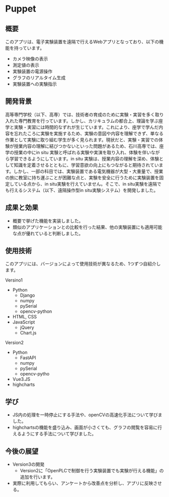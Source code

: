# Puppet
## 概要
このアプリは、電子実験装置を遠隔で行えるWebアプリとなっており、以下の機能を持っています。
- カメラ映像の表示
- 測定値の表示
- 実験装置の電源操作
- グラフのリアルタイム生成
- 実験装置への実験指示

## 開発背景
高等専門学校（以下、高専）では、技術者の育成のために実験・実習を多く取り入れた専門教育を行っています。しかし、カリキュラムの都合上、理論を学ぶ座学と実験・実習には時間的なずれが生じています。これにより、座学で学んだ内容を忘れたころに実験を実施するため、実験の意図や内容を理解できず、単なる作業として実験に取り組む学生が多く見られます。現状だと、実験・実習での体験が授業内容の理解に結びつかないといった問題があるため、石川高専では、座学の授業の中にin situ 実験と呼ばれる実験や実演を取り入れ、体験を伴いながら学習できるようにしています。in situ 実験は、授業内容の理解を深め、体験として知識を定着させるとともに、学習意欲の向上にもつながると期待されています。しかし、一部の科目では、実験装置である電気機器が大型・大重量で、授業の旅に教室に持ち運ぶことが困難な点と、実験を安全に行うために実験装置を固定している点から、in situ実験を行えていません。そこで、in situ実験を遠隔でも行えるシステム（以下、遠隔操作型in situ実験システム）を開発しました。

## 成果と効果
- 概要で挙げた機能を実装しました。
- 類似のアプリケーションとの比較を行った結果、他の実験装置にも適用可能な点が優れていると判断しました。

## 使用技術
このアプリには、バージョンによって使用技術が異なるため、1つずつ自紹介します。

Versino1
  - Python
    - Django
    - numpy
    - pySerial
    - opencv-python
  - HTML, CSS
  - JavaScript
    - jQuery
    - Chart.js

Version2
- Python
  - FastAPI
  - numpy
  - pySerial
  - opencv-pytho
- Vue3.JS
- highcharts

## 学び
- JS内の処理を一時停止にする手法や、openCVの高速化手法について学びました。
- highchartsの機能を盛り込み、画面が小さくても、グラフの閲覧を容易に行えるようにする手法について学びました。

## 今後の展望
- Version3の開発
  - Version2に「OpenPLCで制御を行う実験装置でも実験が行える機能」の追加を行います。
- 実際に利用してもらい、アンケートから改善点を分析し、アプリに反映させる。
